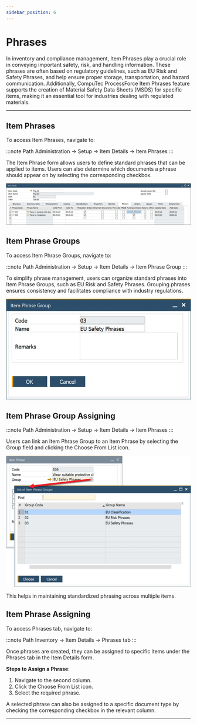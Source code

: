 ```yaml
---
sidebar_position: 6
---
```


# Phrases

In inventory and compliance management, Item Phrases play a crucial role in conveying important safety, risk, and handling information. These phrases are often based on regulatory guidelines, such as EU Risk and Safety Phrases, and help ensure proper storage, transportation, and hazard communication. Additionally, CompuTec ProcessForce Item Phrases feature supports the creation of Material Safety Data Sheets (MSDS) for specific items, making it an essential tool for industries dealing with regulated materials.

---

## Item Phrases

To access Item Phrases, navigate to:

:::note Path
    Administration → Setup → Item Details → Item Phrases
:::

The Item Phrase form allows users to define standard phrases that can be applied to items. Users can also determine which documents a phrase should appear on by selecting the corresponding checkbox.

![Item Phrase](./media/item-details-phrases.webp)

## Item Phrase Groups

To access Item Phrase Groups, navigate to:

:::note Path
    Administration → Setup → Item Details → Item Phrase Group
:::

To simplify phrase management, users can organize standard phrases into Item Phrase Groups, such as EU Risk and Safety Phrases. Grouping phrases ensures consistency and facilitates compliance with industry regulations.

![Item Phrase Groups](./media/phrases/item-phrase-groups.webp)

## Item Phrase Group Assigning

:::note Path
    Administration → Setup → Item Details → Item Phrases
:::

Users can link an Item Phrase Group to an Item Phrase by selecting the Group field and clicking the Choose From List icon.

![Assigning](./media/phrases/assigning-phrase-group.webp)

This helps in maintaining standardized phrasing across multiple items.

## Item Phrase Assigning

To access Phrases tab, navigate to:

:::note Path
    Inventory → Item Details → Phrases tab
:::

Once phrases are created, they can be assigned to specific items under the Phrases tab in the Item Details form.

**Steps to Assign a Phrase**:

1. Navigate to the second column.
2. Click the Choose From List icon.
3. Select the required phrase.

A selected phrase can also be assigned to a specific document type by checking the corresponding checkbox in the relevant column.

---
